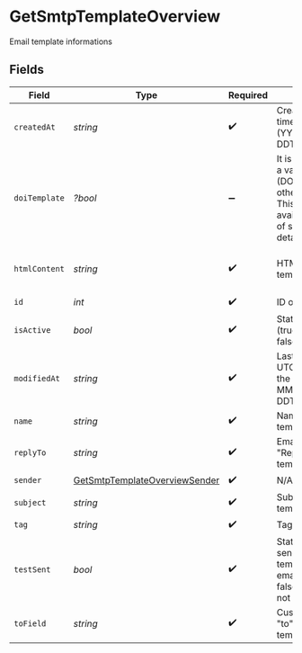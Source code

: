 # GetSmtpTemplateOverview

Email template informations


## Fields

| Field                                                                                                                                                            | Type                                                                                                                                                             | Required                                                                                                                                                         | Description                                                                                                                                                      | Example                                                                                                                                                          |
| ---------------------------------------------------------------------------------------------------------------------------------------------------------------- | ---------------------------------------------------------------------------------------------------------------------------------------------------------------- | ---------------------------------------------------------------------------------------------------------------------------------------------------------------- | ---------------------------------------------------------------------------------------------------------------------------------------------------------------- | ---------------------------------------------------------------------------------------------------------------------------------------------------------------- |
| `createdAt`                                                                                                                                                      | *string*                                                                                                                                                         | :heavy_check_mark:                                                                                                                                               | Creation UTC date-time of the template (YYYY-MM-DDTHH:mm:ss.SSSZ)                                                                                                | 2017-05-01T12:30:00Z                                                                                                                                             |
| `doiTemplate`                                                                                                                                                    | *?bool*                                                                                                                                                          | :heavy_minus_sign:                                                                                                                                               | It is true if template is a valid Double opt-in (DOI) template, otherwise it is false. This field will be available only in case of single template detail call. | false                                                                                                                                                            |
| `htmlContent`                                                                                                                                                    | *string*                                                                                                                                                         | :heavy_check_mark:                                                                                                                                               | HTML content of the template                                                                                                                                     | Your order n°xxxxx has been confirmed. Thanks for your purchase.                                                                                                 |
| `id`                                                                                                                                                             | *int*                                                                                                                                                            | :heavy_check_mark:                                                                                                                                               | ID of the template                                                                                                                                               | 4                                                                                                                                                                |
| `isActive`                                                                                                                                                       | *bool*                                                                                                                                                           | :heavy_check_mark:                                                                                                                                               | Status of template (true=active, false=inactive)                                                                                                                 | true                                                                                                                                                             |
| `modifiedAt`                                                                                                                                                     | *string*                                                                                                                                                         | :heavy_check_mark:                                                                                                                                               | Last modification UTC date-time of the template (YYYY-MM-DDTHH:mm:ss.SSSZ)                                                                                       | 2017-05-12T12:30:00Z                                                                                                                                             |
| `name`                                                                                                                                                           | *string*                                                                                                                                                         | :heavy_check_mark:                                                                                                                                               | Name of the template                                                                                                                                             | Order Confirmation - EN                                                                                                                                          |
| `replyTo`                                                                                                                                                        | *string*                                                                                                                                                         | :heavy_check_mark:                                                                                                                                               | Email defined as the "Reply to" for the template                                                                                                                 | replyto@domain.com                                                                                                                                               |
| `sender`                                                                                                                                                         | [GetSmtpTemplateOverviewSender](../../models/shared/GetSmtpTemplateOverviewSender.md)                                                                            | :heavy_check_mark:                                                                                                                                               | N/A                                                                                                                                                              |                                                                                                                                                                  |
| `subject`                                                                                                                                                        | *string*                                                                                                                                                         | :heavy_check_mark:                                                                                                                                               | Subject of the template                                                                                                                                          | Thanks for your order !                                                                                                                                          |
| `tag`                                                                                                                                                            | *string*                                                                                                                                                         | :heavy_check_mark:                                                                                                                                               | Tag of the template                                                                                                                                              | sports                                                                                                                                                           |
| `testSent`                                                                                                                                                       | *bool*                                                                                                                                                           | :heavy_check_mark:                                                                                                                                               | Status of test sending for the template (true=test email has been sent, false=test email has not been sent)                                                      | true                                                                                                                                                             |
| `toField`                                                                                                                                                        | *string*                                                                                                                                                         | :heavy_check_mark:                                                                                                                                               | Customisation of the "to" field for the template                                                                                                                 | {FIRSTNAME} {LASTNAME}                                                                                                                                           |